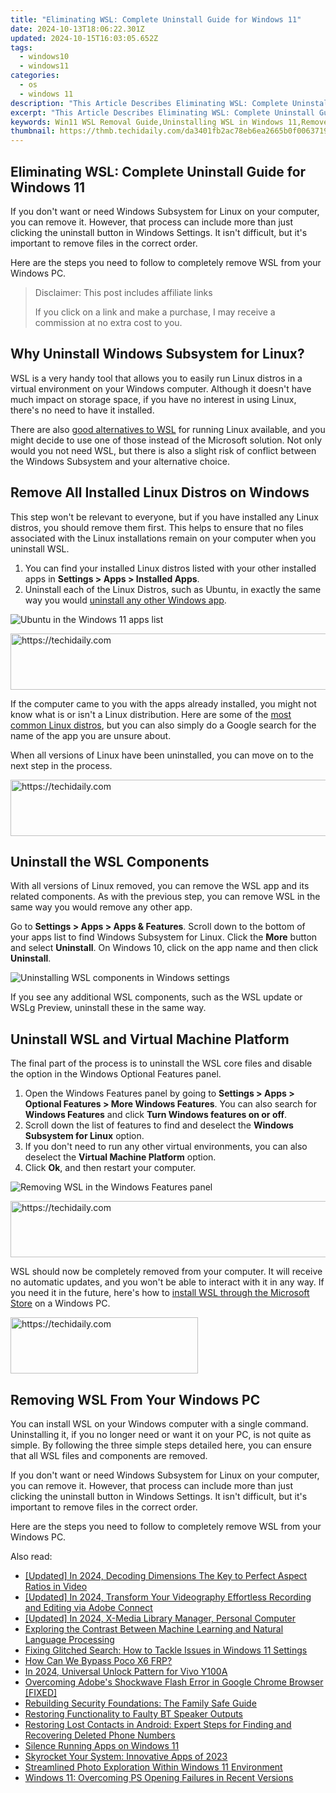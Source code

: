 ```yaml
---
title: "Eliminating WSL: Complete Uninstall Guide for Windows 11"
date: 2024-10-13T18:06:22.301Z
updated: 2024-10-15T16:03:05.652Z
tags:
  - windows10
  - windows11
categories:
  - os
  - windows 11
description: "This Article Describes Eliminating WSL: Complete Uninstall Guide for Windows 11"
excerpt: "This Article Describes Eliminating WSL: Complete Uninstall Guide for Windows 11"
keywords: Win11 WSL Removal Guide,Uninstalling WSL in Windows 11,Remove WSL From Windows 11 Pro,Complete WSL Disable on Windows 11,WSL Uninstall Instructions for Windows 11,Eliminate WSL,How to Completely Uninstall WSL Win11
thumbnail: https://thmb.techidaily.com/da3401fb2ac78eb6ea2665b0f0063719a28f111af87b9a39c4fbeb83cdcf06b8.jpg
---
```


## Eliminating WSL: Complete Uninstall Guide for Windows 11

 If you don't want or need Windows Subsystem for Linux on your computer, you can remove it. However, that process can include more than just clicking the uninstall button in Windows Settings. It isn't difficult, but it's important to remove files in the correct order.

 Here are the steps you need to follow to completely remove WSL from your Windows PC.

>  Disclaimer: This post includes affiliate links
>
>  If you click on a link and make a purchase, I may receive a commission at no extra cost to you.
>

## Why Uninstall Windows Subsystem for Linux?

 WSL is a very handy tool that allows you to easily run Linux distros in a virtual environment on your Windows computer. Although it doesn't have much impact on storage space, if you have no interest in using Linux, there's no need to have it installed.

 There are also [good alternatives to WSL](https://www.makeuseof.com/dont-need-microsoft-windows-subsystem-for-linux/) for running Linux available, and you might decide to use one of those instead of the Microsoft solution. Not only would you not need WSL, but there is also a slight risk of conflict between the Windows Subsystem and your alternative choice.

## Remove All Installed Linux Distros on Windows

 This step won't be relevant to everyone, but if you have installed any Linux distros, you should remove them first. This helps to ensure that no files associated with the Linux installations remain on your computer when you uninstall WSL.

1. You can find your installed Linux distros listed with your other installed apps in **Settings > Apps > Installed Apps**.
2. Uninstall each of the Linux Distros, such as Ubuntu, in exactly the same way you would [uninstall any other Windows app](https://www.makeuseof.com/ways-to-uninstall-apps-windows-11/).

![Ubuntu in the Windows 11 apps list](https://static1.makeuseofimages.com/wordpress/wp-content/uploads/2023/05/wsl-remove.jpg)

<!-- affiliate ads begin -->
<a href="https://appsumo.8odi.net/c/5597632/2052062/7443" target="_top" id="2052062">
  <img src="//a.impactradius-go.com/display-ad/7443-2052062" border="0" alt="https://techidaily.com" width="728" height="90"/>
</a>
<img height="0" width="0" src="https://appsumo.8odi.net/i/5597632/2052062/7443" style="position:absolute;visibility:hidden;" border="0" />
<!-- affiliate ads end -->

 If the computer came to you with the apps already installed, you might not know what is or isn't a Linux distribution. Here are some of the [most common Linux distros](https://www.makeuseof.com/linux-distros-for-beginners-intermediate-and-advanced-users/), but you can also simply do a Google search for the name of the app you are unsure about.

 When all versions of Linux have been uninstalled, you can move on to the next step in the process.

<!-- affiliate ads begin -->
<a href="https://appsumo.8odi.net/c/5597632/2082530/7443" target="_top" id="2082530">
  <img src="//a.impactradius-go.com/display-ad/7443-2082530" border="0" alt="https://techidaily.com" width="728" height="90"/>
</a>
<img height="0" width="0" src="https://appsumo.8odi.net/i/5597632/2082530/7443" style="position:absolute;visibility:hidden;" border="0" />
<!-- affiliate ads end -->

## Uninstall the WSL Components

 With all versions of Linux removed, you can remove the WSL app and its related components. As with the previous step, you can remove WSL in the same way you would remove any other app.

 Go to **Settings > Apps > Apps & Features**. Scroll down to the bottom of your apps list to find Windows Subsystem for Linux. Click the **More** button and select **Uninstall**. On Windows 10, click on the app name and then click **Uninstall**.

![Uninstalling WSL components in Windows settings](https://static1.makeuseofimages.com/wordpress/wp-content/uploads/2023/05/wsl-components.jpg)

 If you see any additional WSL components, such as the WSL update or WSLg Preview, uninstall these in the same way.

## Uninstall WSL and Virtual Machine Platform

 The final part of the process is to uninstall the WSL core files and disable the option in the Windows Optional Features panel.

1. Open the Windows Features panel by going to **Settings > Apps > Optional Features > More Windows Features**. You can also search for **Windows Features** and click **Turn Windows features on or off**.
2. Scroll down the list of features to find and deselect the **Windows Subsystem for Linux** option.
3. If you don't need to run any other virtual environments, you can also deselect the **Virtual Machine Platform** option.
4. Click **Ok**, and then restart your computer.

![Removing WSL in the Windows Features panel](https://static1.makeuseofimages.com/wordpress/wp-content/uploads/2023/05/wsl-core-files.jpg)

<!-- affiliate ads begin -->
<a href="https://appsumo.8odi.net/c/5597632/2118320/7443" target="_top" id="2118320">
  <img src="//a.impactradius-go.com/display-ad/7443-2118320" border="0" alt="https://techidaily.com" width="728" height="90"/>
</a>
<img height="0" width="0" src="https://appsumo.8odi.net/i/5597632/2118320/7443" style="position:absolute;visibility:hidden;" border="0" />
<!-- affiliate ads end -->

 WSL should now be completely removed from your computer. It will receive no automatic updates, and you won't be able to interact with it in any way. If you need it in the future, here's how to [install WSL through the Microsoft Store](https://www.makeuseof.com/install-windows-subsystem-for-windows-microsoft-store/) on a Windows PC.

<!-- affiliate ads begin -->
<a href="https://aligracehair.sjv.io/c/5597632/1902273/19272" target="_top" id="1902273">
  <img src="//a.impactradius-go.com/display-ad/19272-1902273" border="0" alt="https://techidaily.com" width="300" height="90"/>
</a>
<img height="0" width="0" src="https://aligracehair.sjv.io/i/5597632/1902273/19272" style="position:absolute;visibility:hidden;" border="0" />
<!-- affiliate ads end -->

## Removing WSL From Your Windows PC

 You can install WSL on your Windows computer with a single command. Uninstalling it, if you no longer need or want it on your PC, is not quite as simple. By following the three simple steps detailed here, you can ensure that all WSL files and components are removed.

 If you don't want or need Windows Subsystem for Linux on your computer, you can remove it. However, that process can include more than just clicking the uninstall button in Windows Settings. It isn't difficult, but it's important to remove files in the correct order.

 Here are the steps you need to follow to completely remove WSL from your Windows PC.

<span class="atpl-alsoreadstyle">Also read:</span>
<div><ul>
<li><a href="https://youtube-zero.techidaily.com/ed-in-2024-decoding-dimensions-the-key-to-perfect-aspect-ratios-in-video/"><u>[Updated] In 2024, Decoding Dimensions The Key to Perfect Aspect Ratios in Video</u></a></li>
<li><a href="https://screen-activity-recording.techidaily.com/updated-in-2024-transform-your-videography-effortless-recording-and-editing-via-adobe-connect/"><u>[Updated] In 2024, Transform Your Videography Effortless Recording and Editing via Adobe Connect</u></a></li>
<li><a href="https://video-screen-grab.techidaily.com/updated-in-2024-x-media-library-manager-personal-computer/"><u>[Updated] In 2024, X-Media Library Manager, Personal Computer</u></a></li>
<li><a href="https://tech-hub.techidaily.com/exploring-the-contrast-between-machine-learning-and-natural-language-processing/"><u>Exploring the Contrast Between Machine Learning and Natural Language Processing</u></a></li>
<li><a href="https://win11.techidaily.com/fixing-glitched-search-how-to-tackle-issues-in-windows-11-settings/"><u>Fixing Glitched Search: How to Tackle Issues in Windows 11 Settings</u></a></li>
<li><a href="https://android-frp.techidaily.com/how-can-we-bypass-poco-x6-frp-by-drfone-android/"><u>How Can We Bypass Poco X6 FRP?</u></a></li>
<li><a href="https://android-unlock.techidaily.com/in-2024-universal-unlock-pattern-for-vivo-y100a-by-drfone-android/"><u>In 2024, Universal Unlock Pattern for Vivo Y100A</u></a></li>
<li><a href="https://win-howtos.techidaily.com/overcoming-adobes-shockwave-flash-error-in-google-chrome-browser-fixed/"><u>Overcoming Adobe's Shockwave Flash Error in Google Chrome Browser [FIXED]</u></a></li>
<li><a href="https://win11.techidaily.com/rebuilding-security-foundations-the-family-safe-guide/"><u>Rebuilding Security Foundations: The Family Safe Guide</u></a></li>
<li><a href="https://win11.techidaily.com/restoring-functionality-to-faulty-bt-speaker-outputs/"><u>Restoring Functionality to Faulty BT Speaker Outputs</u></a></li>
<li><a href="https://technical-tips.techidaily.com/restoring-lost-contacts-in-android-expert-steps-for-finding-and-recovering-deleted-phone-numbers/"><u>Restoring Lost Contacts in Android: Expert Steps for Finding and Recovering Deleted Phone Numbers</u></a></li>
<li><a href="https://win11.techidaily.com/silence-running-apps-on-windows-11/"><u>Silence Running Apps on Windows 11</u></a></li>
<li><a href="https://win11.techidaily.com/skyrocket-your-system-innovative-apps-of-2023/"><u>Skyrocket Your System: Innovative Apps of 2023</u></a></li>
<li><a href="https://win11.techidaily.com/streamlined-photo-exploration-within-windows-11-environment/"><u>Streamlined Photo Exploration Within Windows 11 Environment</u></a></li>
<li><a href="https://win11.techidaily.com/windows-11-overcoming-ps-opening-failures-in-recent-versions/"><u>Windows 11: Overcoming PS Opening Failures in Recent Versions</u></a></li>
</ul></div>

<ins class="adsbygoogle"
      style="display:block"
      data-ad-client="ca-pub-7571918770474297"
      data-ad-slot="8358498916"
      data-ad-format="auto"
      data-full-width-responsive="true"></ins>
    